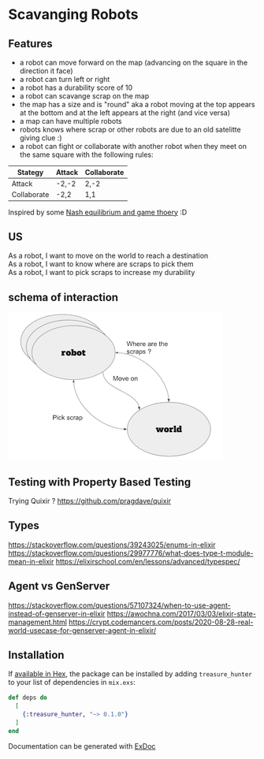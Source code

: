 # Scavanging Robots

## Features

- a robot can move forward on the map (advancing on the square in the direction it face)
- a robot can turn left or right
- a robot has a durability score of 10
- a robot can scavange scrap on the map
- the map has a size and is "round" aka a robot moving at the top appears at the bottom and at the left appears at the right (and vice versa)
- a map can have multiple robots
- robots knows where scrap or other robots are due to an old satelitte giving clue :)
- a robot can fight or collaborate with another robot when they meet on the same  square with the following rules:

| Stategy     | Attack | Collaborate |
| ----------- | ------ | ----------- |
| Attack      | -2,-2  | 2,-2        |
| Collaborate | -2,2   | 1,1         |

Inspired by some [Nash equilibrium and game thoery](https://en.wikipedia.org/wiki/Nash_equilibrium#Nash_Equilibrium) :D 

## US

As a robot, I want to move on the world to reach a destination   
As a robot, I want to know where are scraps to pick them  
As a robot, I want to pick scraps to increase my durability

## schema of interaction

![interaction pick scrap](pick_scrap.png)


## Testing with Property Based Testing

Trying Quixir ? 
https://github.com/pragdave/quixir

## Types
https://stackoverflow.com/questions/39243025/enums-in-elixir
https://stackoverflow.com/questions/29977776/what-does-type-t-module-mean-in-elixir
https://elixirschool.com/en/lessons/advanced/typespec/

## Agent vs GenServer
https://stackoverflow.com/questions/57107324/when-to-use-agent-instead-of-genserver-in-elixir
https://awochna.com/2017/03/03/elixir-state-management.html
https://crypt.codemancers.com/posts/2020-08-28-real-world-usecase-for-genserver-agent-in-elixir/


## Installation

If [available in Hex](https://hex.pm/docs/publish), the package can be installed
by adding `treasure_hunter` to your list of dependencies in `mix.exs`:

```elixir
def deps do
  [
    {:treasure_hunter, "~> 0.1.0"}
  ]
end
```

Documentation can be generated with [ExDoc](https://github.com/elixir-lang/ex_doc)

